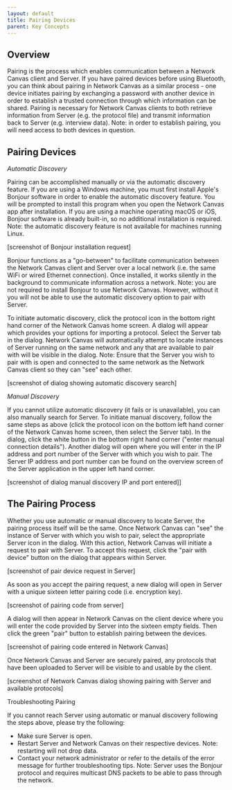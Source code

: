 ```yaml
---
layout: default
title: Pairing Devices
parent: Key Concepts
---
```

## Overview

Pairing is the process which enables communication between a Network Canvas client and Server. If you have paired devices before using Bluetooth, you can think about pairing in Network Canvas as a similar process - one device initiates pairing by exchanging a password with another device in order to establish a trusted connection through which information can be shared. Pairing is necessary for Network Canvas clients to both retrieve information from Server (e.g. the protocol file) and transmit information back to Server (e.g. interview data). Note: in order to establish pairing, you will need access to both devices in question.

## Pairing Devices

_Automatic Discovery_

Pairing can be accomplished manually or via the automatic discovery feature. If you are using a Windows machine, you must first install Apple's Bonjour software in order to enable the automatic discovery feature. You will be prompted to install this program when you open the Network Canvas app after installation. If you are using a machine operating macOS or iOS, Bonjour software is already built-in, so no additional installation is required. Note: the automatic discovery feature is not available for machines running Linux.

[screenshot of Bonjour installation request]

Bonjour functions as a "go-between" to facilitate communication between the Network Canvas client and Server over a local network (i.e. the same WiFi or wired Ethernet connection). Once installed, it works silently in the background to communicate information across a network. Note: you are not required to install Bonjour to use Network Canvas. However, without it you will not be able to use the automatic discovery option to pair with Server. 

To initiate automatic discovery, click the protocol icon in the bottom right hand corner of the Network Canvas home screen. A dialog will appear which provides your options for importing a protocol. Select the Server tab in the dialog. Network Canvas will automatically attempt to locate instances of Server running on the same network and any that are available to pair with will be visible in the dialog. Note: Ensure that the Server you wish to pair with is open and connected to the same network as the Network Canvas client so they can "see" each other. 

[screenshot of dialog showing automatic discovery search]

_Manual Discovery_

If you cannot utilize automatic discovery (it fails or is unavailable), you can also manually search for Server. To initiate manual discovery, follow the same steps as above (click the protocol icon on the bottom left hand corner of the Network Canvas home screen, then select the Server tab). In the dialog, click the white button in the bottom right hand corner ("enter manual connection details"). Another dialog will open where you will enter in the IP address and port number of the Server with which you wish to pair. The Server IP address and port number can be found on the overview screen of the Server application in the upper left hand corner. 

[screenshot of dialog manual discovery IP and port entered]]

## The Pairing Process

Whether you use automatic or manual discovery to locate Server, the pairing process itself will be the same. Once Network Canvas can "see" the instance of Server with which you wish to pair, select the appropriate Server icon in the dialog. With this action, Network Canvas will initiate a request to pair with Server. To accept this request, click the "pair with device" button on the dialog that appears within Server.

[screenshot of pair device request  in Server]

As soon as you accept the pairing request, a new dialog will open in Server with a unique sixteen letter pairing code (i.e. encryption key). 

[screenshot of pairing code from server]

A dialog will then appear in Network Canvas on the client device where you will enter the code provided by Server into the sixteen empty fields. Then click the green "pair" button to establish pairing between the devices. 

[screenshot of pairing code entered in Network Canvas]

Once Network Canvas and Server are securely paired, any protocols that have been uploaded to Server will be visible to and usable by the client. 

[screenshot of Network Canvas dialog showing pairing with Server and available protocols]

Troubleshooting Pairing

If you cannot reach Server using automatic or manual discovery following the steps above, please try the following:

* Make sure Server is open. 
* Restart Server and Network Canvas on their respective devices. Note: restarting will not drop data. 
* Contact your network administrator or refer to the details of the error message for further troubleshooting tips. Note: Server uses the Bonjour protocol and requires multicast DNS packets to be able to pass through the network.
